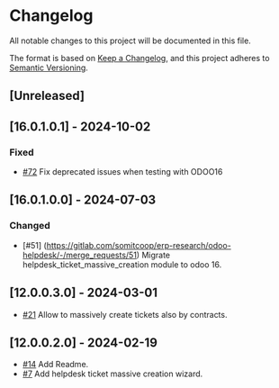 # Changelog
All notable changes to this project will be documented in this file.

The format is based on [Keep a Changelog](https://keepachangelog.com/en/1.0.0/),
and this project adheres to [Semantic Versioning](https://semver.org/spec/v2.0.0.html).

## [Unreleased]
## [16.0.1.0.1] - 2024-10-02
### Fixed
- [#72](https://gitlab.com/somitcoop/erp-research/odoo-helpdesk/-/merge_requests/72) Fix deprecated issues when testing with ODOO16

## [16.0.1.0.0] - 2024-07-03
### Changed
- [#51] (https://gitlab.com/somitcoop/erp-research/odoo-helpdesk/-/merge_requests/51) Migrate helpdesk_ticket_massive_creation module to odoo 16.

## [12.0.0.3.0] - 2024-03-01
- [#21](https://gitlab.com/somitcoop/erp-research/odoo-helpdesk/-/merge_requests/21) Allow to massively create tickets also by contracts.

## [12.0.0.2.0] - 2024-02-19
- [#14](https://gitlab.com/somitcoop/erp-research/odoo-helpdesk/-/merge_requests/14) Add Readme.
- [#7](https://gitlab.com/somitcoop/erp-research/odoo-helpdesk/-/merge_requests/7) Add helpdesk ticket massive creation wizard.
